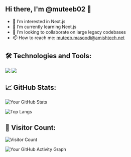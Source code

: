 ## Hi there, I'm @muteeb02 👋

- 👀 I’m interested in Next.js
- 🌱 I’m currently learning Next.js
- 💞️ I’m looking to collaborate on large legacy codebases
- 📫 How to reach me: muteeb.masoodi@amishtech.net

## 🛠 Technologies and Tools:
![](https://img.shields.io/badge/Code-Next.js-FFD700)
![](https://img.shields.io/badge/Tool-Node.js-FFD700)
<!-- Add more badges with gold color by setting &color=FFD700 in the URL -->

## 📈 GitHub Stats:
![Your GitHub Stats](https://github-readme-stats.vercel.app/api?username=muteeb02&show_icons=true&theme=default&title_color=FFD700&icon_color=FFD700)
<!-- Replace 'muteeb02' with your GitHub username -->

![Top Langs](https://github-readme-stats.vercel.app/api/top-langs/?username=muteeb02&layout=compact&title_color=FFD700)
<!-- Replace 'muteeb02' with your GitHub username -->

## 👀 Visitor Count:
![Visitor Count](https://profile-counter.glitch.me/muteeb02/count.svg)
<!-- Replace 'muteeb02' with your GitHub username -->
![Your GitHub Activity Graph](https://activity-graph.herokuapp.com/graph?username=muteeb02&bg_color=ffffff&color=ffd700&line=ffd700&point=ffffff&area=true&hide_border=true)


